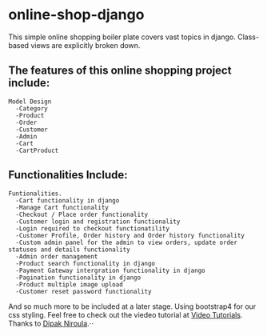 # online-shop-django

This simple online shopping boiler plate covers vast topics in django. Class-based views are explicitly broken down.

## The features of this online shopping project include:
    Model Design
      -Category
      -Product
      -Order
      -Customer
      -Admin
      -Cart
      -CartProduct
## Functionalities Include:
    Funtionalities.
      -Cart functionality in django
      -Manage Cart functionality
      -Checkout / Place order functionality
      -Customer login and registration functionality
      -Login required to checkout functionatility
      -Customer Profile, Order history and Order history functionality
      -Custom admin panel for the admin to view orders, update order statuses and details functionality
      -Admin order management
      -Product search functionality in django
      -Payment Gateway intergration functionality in django
      -Pagination functionality in django
      -Product multiple image upload
      -Customer reset password functionality
  

And so much more to be included at a later stage. Using bootstrap4 for our css styling. Feel free to check out the viedeo tutorial at [Video Tutorials](https://www.youtube.com/playlist?list=PLPugx1RzUWEVOyqPf3N2EnadRppyi4Cpy). Thanks to [Dipak Niroula](https://www.youtube.com/c/sangitniroula).⋅⋅
